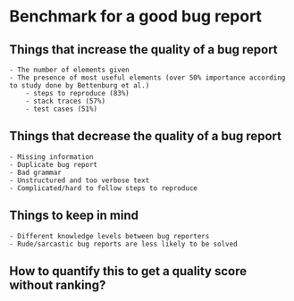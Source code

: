 # Benchmark for a good bug report

## Things that increase the quality of a bug report
    - The number of elements given
    - The presence of most useful elements (over 50% importance according to study done by Bettenburg et al.)
        - steps to reproduce (83%)
        - stack traces (57%)
        - test cases (51%)

## Things that decrease the quality of a bug report
    - Missing information
    - Duplicate bug report
    - Bad grammar
    - Unstructured and too verbose text
    - Complicated/hard to follow steps to reproduce

## Things to keep in mind
    - Different knowledge levels between bug reporters
    - Rude/sarcastic bug reports are less likely to be solved


## How to quantify this to get a quality score without ranking?